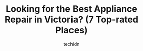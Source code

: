 ---
layout: ampstory
image: https://i0.wp.com/www.auto.or.id/wp-content/uploads/2023/06/a-s-a-p-ventures-ltd-the-appliance-experts-greater-victoria-area-0-victoria-1686324133.jpeg?resize=640,853
author: techidn
featured: false
description: Victoria, British Columbia, Canada is a haven for Appliance Repair enthusiasts, boasting an impressive array of 7 top-notch establishments. Whether youre a seasoned connoisseur or simply cu
title: Looking for the Best Appliance Repair in Victoria? (7 Top-rated Places)
cover:
   title: Looking for the Best Appliance Repair in Victoria? (7 Top-rated Places)
   subtitle: AUTO.OR.ID
   background: https://www.auto.or.id/wp-content/uploads/2023/06/a-s-a-p-ventures-ltd-the-appliance-experts-greater-victoria-area-0-victoria-1686324133.jpeg

pages: 
 - layout: thirds
   top: <h1>#1 WestCoast Appliance Gallery</h1>
   bottom: "<p>Very happy with the new washer dryer set I purchased here.  Sale and delivery was quick and seamless and although there was a couple minor issues upon delivery they were </p>"
   background: https://www.auto.or.id/wp-content/uploads/2023/06/a-s-a-p-ventures-ltd-the-appliance-experts-greater-victoria-area-1-victoria-1686324135.jpeg
   backgroundblur: true
 - layout: thirds
   top: <h1>#2 Lansdowne Appliance Gallery</h1>
   bottom: "<p>2517 Douglas St, Victoria, BC V8T 4L9, Canada</p>"
   background: https://www.auto.or.id/wp-content/uploads/2023/06/a-s-a-p-ventures-ltd-the-appliance-experts-greater-victoria-area-2-victoria-1686324136.jpeg
   cta:
      link: https://www.auto.or.id/looking-for-the-best-appliance-repair-in-victoria-7-top-rated-places/
      text: Looking for the Best Appliance Repair in Victoria? (7 Top-rated Places)
 - layout: thirds
   top: <h1>#3 Reliable Parts</h1>
   bottom: "<p>491 Burnside Rd E, Victoria, BC V8T 2X3, Canada</p>"
   background: https://images.unsplash.com/photo-1602343231320-87c11b1adcda?ixlib=rb-4.0.3&ixid=MnwxMjA3fDB8MHxwaG90by1wYWdlfHx8fGVufDB8fHx8&auto=format&fit=crop&w=640&h=853&q=80
   cta:
      link: https://www.auto.or.id/looking-for-the-best-appliance-repair-in-victoria-7-top-rated-places/
      text: Looking for the Best Appliance Repair in Victoria? (7 Top-rated Places)
 - layout: thirds
   top: <h1>#4 TheRecycleShop.ca</h1>
   bottom: "<p>629 Dunedin St #627, Victoria, BC V8T 2L7, Canada</p>"
   background: https://images.unsplash.com/photo-1504215680853-026ed2a45def?ixlib=rb-4.0.3&ixid=MnwxMjA3fDB8MHxwaG90by1wYWdlfHx8fGVufDB8fHx8&auto=format&fit=crop&w=640&h=853&q=80
   cta:
      link: https://www.auto.or.id/looking-for-the-best-appliance-repair-in-victoria-7-top-rated-places/
      text: Looking for the Best Appliance Repair in Victoria? (7 Top-rated Places)
 - layout: thirds
   top: <h1>#5 Life Mechanical Plumbing & Water Heaters</h1>
   bottom: "<p>885 Ellery St #301, Victoria, BC V9A 4R8, Canada</p>"
   background: https://images.unsplash.com/photo-1536593053730-495056b74a05?ixlib=rb-4.0.3&ixid=MnwxMjA3fDB8MHxwaG90by1wYWdlfHx8fGVufDB8fHx8&auto=format&fit=crop&w=640&h=853&q=80
   cta:
      link: https://www.auto.or.id/looking-for-the-best-appliance-repair-in-victoria-7-top-rated-places/
      text: Looking for the Best Appliance Repair in Victoria? (7 Top-rated Places)
 - layout: thirds
   top: <h1>#6 A.S.A.P. Ventures Ltd ~ The Appliance Experts - Greater Victoria Area</h1>
   bottom: "<p>561 Hillside Ave Unit 1, Victoria, BC V8T 1Y8, Canada</p>"
   background: https://images.unsplash.com/photo-1637160969382-6562ca0d1435?ixlib=rb-4.0.3&ixid=MnwxMjA3fDB8MHxwaG90by1wYWdlfHx8fGVufDB8fHx8&auto=format&fit=crop&w=640&h=853&q=80
   cta:
      link: https://www.auto.or.id/looking-for-the-best-appliance-repair-in-victoria-7-top-rated-places/
      text: Looking for the Best Appliance Repair in Victoria? (7 Top-rated Places)
 - layout: thirds
   top: <h1>#7 CK Appliances</h1>
   bottom: "<p>591 Ker Ave, Victoria, BC V9A 2B8, Canada</p>"
   background: https://images.unsplash.com/photo-1640168822478-3e59ab26add1?ixlib=rb-4.0.3&ixid=MnwxMjA3fDB8MHxwaG90by1wYWdlfHx8fGVufDB8fHx8&auto=format&fit=crop&w=640&h=853&q=80
   cta:
      link: https://www.auto.or.id/looking-for-the-best-appliance-repair-in-victoria-7-top-rated-places/
      text: Looking for the Best Appliance Repair in Victoria? (7 Top-rated Places)
 - layout: thirds
   middle: Continue reading...
   background: https://images.unsplash.com/photo-1598870113763-84b6f70c0fb3?ixlib=rb-4.0.3&ixid=MnwxMjA3fDB8MHxwaG90by1wYWdlfHx8fGVufDB8fHx8&auto=format&fit=crop&w=640&h=853&q=80
   cta:
      link: https://www.auto.or.id/looking-for-the-best-appliance-repair-in-victoria-7-top-rated-places/
      text: Looking for the Best Appliance Repair in Victoria? (7 Top-rated Places)

---